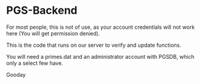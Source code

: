 # PGS-Backend

For most people, this is not of use, as your account credentials will not work here (You will get permission denied).

This is the code that runs on our server to verify and update functions.

You will need a primes.dat and an administrator account with PGSDB, which only a select few have.

Gooday
